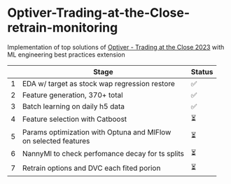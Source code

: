 # Optiver-Trading-at-the-Close-retrain-monitoring
Implementation of top solutions of [Optiver - Trading at the Close 2023](https://www.kaggle.com/competitions/optiver-trading-at-the-close/overview) with <br/> ML engineering best practices extension


|  | Stage | Status |
| - | - | - |
| 1 | EDA w/ target as stock wap regression restore | ✅  | 
| 2 | Feature generation, 370+ total | ✅ |
| 3 | Batch learning on daily h5 data | ✅ |
| 4 | Feature selection with Catboost | ⏳ |
| 5 | Params optimization with Optuna and MlFlow <br/> on selected features | ⏳ |
| 6 | NannyMl to check perfomance decay for ts splits | ⏳ |
| 7 | Retrain options and DVC each fited porion | ⏳ |
